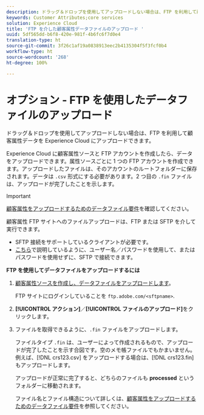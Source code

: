 ```yaml
---
description: ドラッグ＆ドロップを使用してアップロードしない場合は、FTP を利用して顧客属性データを Experience Cloud にアップロードできます。
keywords: Customer Attributes;core services
solution: Experience Cloud
title: 'FTP を介した顧客属性データファイルのアップロード '
uuid: 5df565dd-b6f8-420e-981f-4b6fc6f7d0e4
translation-type: ht
source-git-commit: 3f26c1af19a0838913eec2b4135304f5f3fcf0b4
workflow-type: ht
source-wordcount: '268'
ht-degree: 100%

---
```



# オプション - FTP を使用したデータファイルのアップロード

ドラッグ＆ドロップを使用してアップロードしない場合は、FTP を利用して顧客属性データを Experience Cloud にアップロードできます。

Experience Cloud に顧客属性ソースと FTP アカウントを作成したら、データをアップロードできます。属性ソースごとに 1 つの FTP アカウントを作成できます。アップロードしたファイルは、そのアカウントのルートフォルダーに保存されます。データは `.csv` 形式にする必要があります。2 つ目の `.fin` ファイルは、アップロードが完了したことを示します。

>[!IMPORTANT]
>
>[顧客属性をアップロードするためのデータファイル要件](../attributes/crs-data-file.md#concept_DE908F362DF24172BFEF48E1797DAF19)を確認してください。

顧客属性 FTP サイトへのファイルアップロードは、FTP または SFTP を介して実行できます。

* SFTP 接続をサポートしているクライアントが必要です。
* [こちら](https://docs.adobe.com/help/ja-JP/analytics/export/ftp-and-sftp/secure-file-transfer-protocol/ftp-sftp-cert-auth.html)で説明しているように、ユーザー名／パスワードを使用して、またはパスワードを使用せずに、SFTP で接続できます。

**FTP を使用してデータファイルをアップロードするには**

1. [顧客属性ソースを作成し、データファイルをアップロードします](../attributes/t-crs-usecase.md#task_BCC327B2A0EF4A1BBB2934013AB92B78)。

   FTP サイトにログインしていることを `ftp.adobe.com/<sftpname>`.

1. **[!UICONTROL アクション]**／**[!UICONTROL ファイルのアップロード]**&#x200B;をクリックします。

1. ファイルを取得できるように、`.fin` ファイルをアップロードします。

   ファイルタイプ `.fin` は、ユーザーによって作成されるもので、アップロードが完了したことを示す合図です。空のメモ帳ファイルでもかまいません。例えば、[!DNL crs123.csv] をアップロードする場合は、[!DNL crs123.fin] もアップロードします。

   アップロードが正常に完了すると、どちらのファイルも **processed** というフォルダーに移動されます。

   ファイル名とファイル構造について詳しくは、[顧客属性をアップロードするためのデータファイル要件](../attributes/crs-data-file.md#concept_DE908F362DF24172BFEF48E1797DAF19)を参照してください。
